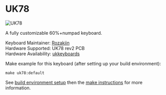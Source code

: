# UK78

![UK78](https://imgur.com/6pUQkKP.jpg)

A fully customizable 60%+numpad keyboard.

Keyboard Maintainer: [Rozakiin](https://github.com/rozakiin)  
Hardware Supported: UK78 rev2 PCB  
Hardware Availability: [ukkeyboards](http://ukkeyboards.bigcartel.com/)

Make example for this keyboard (after setting up your build environment):

    make uk78:default

See [build environment setup](https://docs.qmk.fm/#/getting_started_build_tools) then the [make instructions](https://docs.qmk.fm/#/getting_started_make_guide) for more information.

